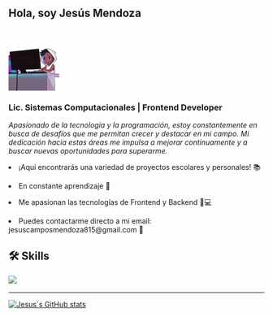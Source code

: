 <h2>Hola, soy Jesús Mendoza<h1>
<img align="center" width="100" heigth="100" src="robot-hello.gif">

<h3><strong>Lic. Sistemas Computacionales | Frontend Developer</strong></h3>
<i>Apasionado de la tecnología y la programación, estoy constantemente en busca de desafíos que me permitan crecer y destacar en mi campo. Mi dedicación hacia estas áreas me impulsa a mejorar continuamente y a buscar nuevas oportunidades para superarme.</i>
<p> <li> ¡Aquí encontrarás una variedad de proyectos escolares y personales!  📚<p>
<p> <li> En constante aprendizaje 🚀<p>
<p> <li> Me apasionan las tecnologías de Frontend y Backend 🎨💻<p>
<p> <li> Puedes contactarme directo a mi email: jesuscamposmendoza815@gmail.com 💌 <p>

## 🛠 Skills

<a href="https://skillicons.dev">
    <img src="https://skillicons.dev/icons?i=js,java,html,css,sass,bootstrap,react,nodejs,mysql,mongodb,git,github,vscode,babel&perline=7" />
</a>

<hr/>

[![Jesus´s GitHub stats](https://github-readme-stats.vercel.app/api?username=jesusmendoza815&theme=radical&show_icons=true)](https://github.com/anuraghazra/github-readme-stats)

</div>
